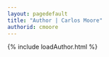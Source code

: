 ```yaml
---
layout: pagedefault
title: "Author | Carlos Moore"
authorid: cmoore
---
```

{% include loadAuthor.html %}